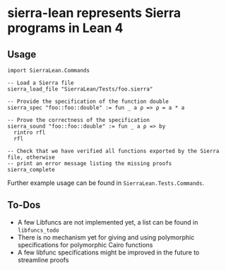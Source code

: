 # sierra-lean represents Sierra programs in Lean 4

## Usage

```lean
import SierraLean.Commands

-- Load a Sierra file
sierra_load_file "SierraLean/Tests/foo.sierra"

-- Provide the specification of the function double
sierra_spec "foo::foo::double" := fun _ a ρ => ρ = a * a

-- Prove the correctness of the specification
sierra_sound "foo::foo::double" := fun _ a ρ => by
  rintro rfl
  rfl

-- Check that we have verified all functions exported by the Sierra file, otherwise
-- print an error message listing the missing proofs
sierra_complete
```

Further example usage can be found in `SierraLean.Tests.Commands`.

## To-Dos

* A few Libfuncs are not implemented yet, a list can be found in `libfuncs_todo`
* There is no mechanism yet for giving and using polymorphic specifications for polymorphic Cairo functions
* A few libfunc specifications might be improved in the future to streamline proofs
